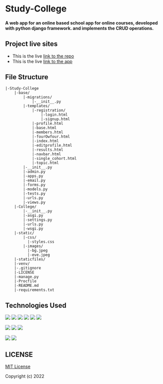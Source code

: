 # Study-College
#### A web app for an online based school app for online courses, developed with python django framework. and implements the CRUD operations.


## Project live sites
  * This is the live [link to the repo ](https://github.com/omololevy/study-college) <br>
  * This is the live [link to the app ](https://study-college.herokuapp.com/)
## File Structure

~~~
|-Study-College
    |-base/
        |-migrations/
            |-__init__.py
        |-templates/
            |-registration/
                |-login.html
                |-signup.html
            |-profile.html
            |-base.html
            |-members.html
            |-fourOwfour.html
            |-index.html
            |-editprofile.html
            |-results.html
            |-navbar.html
            |-single_cohort.html
            |-topic.html
        |-__init__.py
        |-admin.py
        |-apps.py
        |-email.py
        |-forms.py
        |-models.py
        |-tests.py
        |-urls.py
        |-views.py
    |-College/
        |-__init__.py
        |-asgi.py
        |-settings.py
        |-urls.py
        |-wsgi.py  
    |-static/
        |-css/
          |-styles.css
        |-images/
          |-bg.jpeg
          |-eve.jpeg
    |-staticfiles/
    |-venv/
    |-.gitignore
    |-LICENSE
    |-manage.py
    |-Procfile
    |-README.md
    |-requirements.txt
~~~

## Technologies Used

![](https://img.shields.io/badge/html5-orange?style=for-the-badge&logo=html5&logoColor=white) ![](https://img.shields.io/badge/css3-430098?style=for-the-badge&logo=css3&logoColor=white)
![](https://img.shields.io/badge/javascript-yellow?style=for-the-badge&logo=javascript&logoColor=white)  ![](https://img.shields.io/badge/python-276DC3?style=for-the-badge&logo=python&logoColor=white)
![](https://img.shields.io/badge/Bootstrap-430098?style=for-the-badge&logo=bootstrap&logoColor=white)  ![](https://img.shields.io/badge/Django-092E20?style=for-the-badge&logo=django&logoColor=white) 

 ![](https://img.shields.io/badge/Git-F05032?style=for-the-badge&logo=git&logoColor=white)
 ![](https://img.shields.io/badge/PostgreSQL-316192?style=for-the-badge&logo=postgresql&logoColor=white) ![](https://img.shields.io/badge/SQLITE-4EA94B?style=for-the-badge&logo=sqlite&logoColor=white) 

 ![](	https://img.shields.io/badge/Heroku-430098?style=for-the-badge&logo=heroku&logoColor=white) ![](https://img.shields.io/badge/ubuntu-87CF3E?style=for-the-badge&logo=ubuntu&logoColor=white)


## LICENSE

[MIT License](https://github.com/omololevy/study-college/blob/master/LICENSE)

Copyright (c) 2022